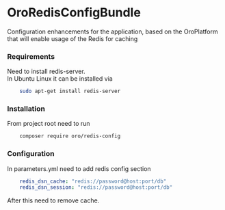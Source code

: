 # OroRedisConfigBundle

Configuration enhancements for the application, based on the OroPlatform that will enable usage of the Redis for caching

### Requirements
Need to install redis-server.  
In Ubuntu Linux it can be installed via
``` bash
    sudo apt-get install redis-server
```

### Installation
From project root need to run
``` bash
    composer require oro/redis-config 
```

### Configuration
In parameters.yml need to add redis config section
``` yaml
    redis_dsn_cache: "redis://password@host:port/db"
    redis_dsn_session: "redis://password@host:port/db"
```

After this need to remove cache.
